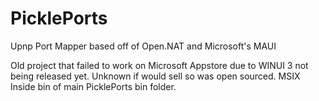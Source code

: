 # PicklePorts
Upnp Port Mapper based off of Open.NAT and Microsoft's MAUI

Old project that failed to work on Microsoft Appstore due to WINUI 3 not being released yet. Unknown if would sell so was open sourced. 
MSIX Inside bin of main PicklePorts bin folder.
